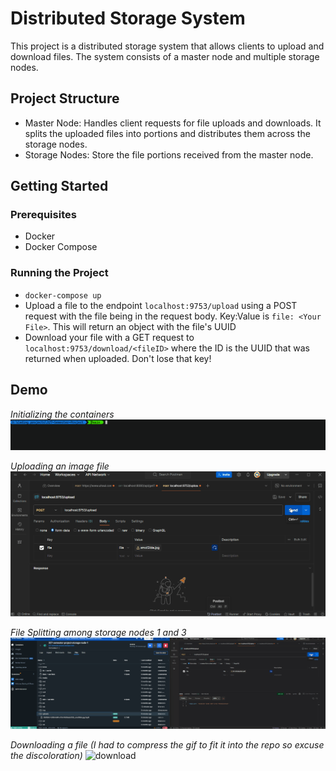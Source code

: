 # Distributed Storage System

This project is a distributed storage system that allows clients to upload and download files. The system consists of a master node and multiple storage nodes.

## Project Structure

- Master Node: Handles client requests for file uploads and downloads. It splits the uploaded files into portions and distributes them across the storage nodes.
- Storage Nodes: Store the file portions received from the master node.

## Getting Started

### Prerequisites

- Docker
- Docker Compose

### Running the Project

 - `docker-compose up`
 - Upload a file to the endpoint `localhost:9753/upload` using a POST request with the file being in the request body. Key:Value is `file: <Your File>`. This will return an object with the file's UUID
 - Download your file with a GET request to `localhost:9753/download/<fileID>` where the ID is the UUID that was returned when uploaded. Don't lose that key!
 

## Demo
*Initializing the containers*
![compose](demos/docker-up.gif)

*Uploading an image file*
![upload](demos/upload.gif)

*File Splitting among storage nodes 1 and 3*
![split](demos/fileSplitting.gif)

*Downloading a file (I had to compress the gif to fit it into the repo so excuse the discoloration)*
![download](demos/download.gif)